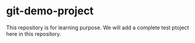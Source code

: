 # git-demo-project
This repository is for learning purpose.
We will add a complete test ptoject here in this repository.